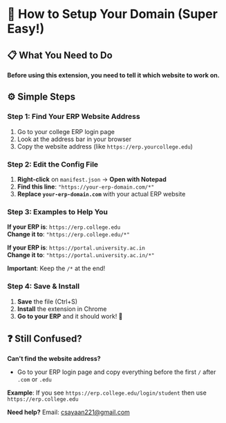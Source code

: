 # 🔧 How to Setup Your Domain (Super Easy!)

## 📋 What You Need to Do

**Before using this extension, you need to tell it which website to work on.**

## ⚙️ Simple Steps

### Step 1: Find Your ERP Website Address
1. Go to your college ERP login page
2. Look at the address bar in your browser
3. Copy the website address (like `https://erp.yourcollege.edu`)

### Step 2: Edit the Config File  
1. **Right-click** on `manifest.json` → **Open with Notepad**
2. **Find this line**: `"https://your-erp-domain.com/*"`
3. **Replace `your-erp-domain.com`** with your actual ERP website

### Step 3: Examples to Help You

**If your ERP is**: `https://erp.college.edu`  
**Change it to**: `"https://erp.college.edu/*"`

**If your ERP is**: `https://portal.university.ac.in`  
**Change it to**: `"https://portal.university.ac.in/*"`

**Important**: Keep the `/*` at the end!

### Step 4: Save & Install
1. **Save** the file (Ctrl+S)
2. **Install** the extension in Chrome
3. **Go to your ERP** and it should work! 🎉

## ❓ Still Confused?

**Can't find the website address?** 
- Go to your ERP login page and copy everything before the first `/` after `.com` or `.edu`

**Example**: If you see `https://erp.college.edu/login/student` then use `https://erp.college.edu`

**Need help?** Email: csayaan221@gmail.com
